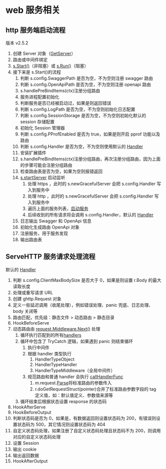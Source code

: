 # web 服务相关

## http 服务端启动流程

版本 v2.5.2

1. 创建 Server 对象（[GetServer](https://github.com/gogf/gf/blob/d72997da0482c9ea39470fbaae03c47132f11037/net/ghttp/ghttp_server.go#L90)）
2. 路由或中间件绑定
3. [s.Start()](https://github.com/gogf/gf/blob/d72997da0482c9ea39470fbaae03c47132f11037/net/ghttp/ghttp_server.go#L122)（非阻塞）或 [s.Run()](https://github.com/gogf/gf/blob/d72997da0482c9ea39470fbaae03c47132f11037/net/ghttp/ghttp_server.go#L420)（阻塞）
4. 接下来是 s.Start()的流程
   1. 判断 s.config.SwaggerPath 是否为空，不为空则注册 swagger 路由
   2. 判断 s.config.OpenApiPath 是否为空，不为空则注册 openapi 路由
   3. s.handlePreBindItems(ctx)注册分组路由
   4. 服务进程配置初始化
   5. 判断服务是否已经被启动过，如果是则返回错误
   6. 判断 s.config.LogPath 是否为空，不为空则初始化日志配置
   7. 判断 s.config.SessionStorage 是否为空，不为空则初始化默认的 session 存储配置
   8. 初始化 Session 管理器
   9. 判断 s.config.PProfEnabled 是否为 true，如果是则开启 pprof 功能以及路由
   10. 判断 s.config.Handler 是否为空，不为空则使用默认的 [Handler](https://github.com/gogf/gf/blob/ea6a773d60fdf964ed3dde6730935167ebbf4fd8/net/ghttp/ghttp_server_handler.go#L31)
   11. 安装扩展插件
   12. s.handlePreBindItems(ctx)注册分组路由，再次注册分组路由，因为上面的步骤可能会注册分组路由
   13. 检查路由表是否为空，如果为空则报错返回
   14. [s.startServer](https://github.com/gogf/gf/blob/d72997da0482c9ea39470fbaae03c47132f11037/net/ghttp/ghttp_server.go#L213) 启动监听
       1. 处理 https ，此时的 s.newGracefulServer 会把 s.config.Handler 写入到服务中
       2. 处理 http ，此时的 s.newGracefulServer 会把 s.config.Handler 写入到服务中
       3. 遍历上面的服务列表，[启动服务](https://github.com/gogf/gf/blob/d72997da0482c9ea39470fbaae03c47132f11037/net/ghttp/ghttp_server.go#L572)
       4. 后续收到的所有请求将会调用 s.config.Handler，默认的 [Handler](https://github.com/gogf/gf/blob/ea6a773d60fdf964ed3dde6730935167ebbf4fd8/net/ghttp/ghttp_server_handler.go#L31)
   15. 日志输出 Swagger 和 OpenApi 信息
   16. 初始化生成路由 OpenApi 对象
   17. 注册服务，用于服务发现
   18. 输出路由表

## ServeHTTP 服务请求处理流程

默认的 [Handler](https://github.com/gogf/gf/blob/ea6a773d60fdf964ed3dde6730935167ebbf4fd8/net/ghttp/ghttp_server_handler.go#L31)

1. 判断 s.config.ClientMaxBodySize 是否大于 0，如果是则设置 r.Body 的最大读取长度
2. 处理或重写请求 URL
3. 创建 ghttp.Request 对象
4. 定义一些延迟调用（收尾处理），例如错误处理、panic 兜底、日志处理、body 关闭等
5. 路由匹配，优先级：静态文件 > 动态路由 > 静态目录
6. HookBeforeServe
7. 动态路由由 [request.Middleware.Next()](https://github.com/gogf/gf/blob/ea6a773d60fdf964ed3dde6730935167ebbf4fd8/net/ghttp/ghttp_server_handler.go#L132) 处理
   1. 循环执行匹配到的所有[handlers](https://github.com/gogf/gf/blob/6eb0de42f817f3433e63bc3d8b30fbdca42bc60a/net/ghttp/ghttp_request_middleware.go#L37)
   2. 循环中包含了 TryCatch 逻辑，如果遇到 panic 则结束循环
      1. 执行中间件
      2. 根据 handler 类型执行
         1. HandlerTypeObject
         2. HandlerTypeHandler
         3. HandlerTypeMiddleware（全局中间件）
      3. 规范路由和普通 handler 会执行 [callHandlerFunc](https://github.com/gogf/gf/blob/6eb0de42f817f3433e63bc3d8b30fbdca42bc60a/net/ghttp/ghttp_request_middleware.go#L129)
         1. m.request.[Parse](https://github.com/gogf/gf/blob/53e5a040734ea6c79085c233ce4ac25880f66c4c/net/ghttp/ghttp_request_param.go#L54)将标准路由的参数传入
         2. r.doGetRequestStruct(pointer)合并了标准路由参数字段的 tag 定义值，如：默认值定义、参数值来源等
   3. 循环结束后根据状态设置 response 的状态码
8. HookAfterServe
9. HookBeforeOutput
10. 判断状态码是否为 0，如果是，有数据返回则设置状态码为 200，有错误则设置状态码为 500，其它情况则设置状态码为 404
11. 自定义状态码处理，如果注册了自定义状态码处理且状态码不为 200，则调用对应的自定义状态码处理
12. 设置 Session
13. 输出 cookie
14. 输出返回数据
15. HookAfterOutput
